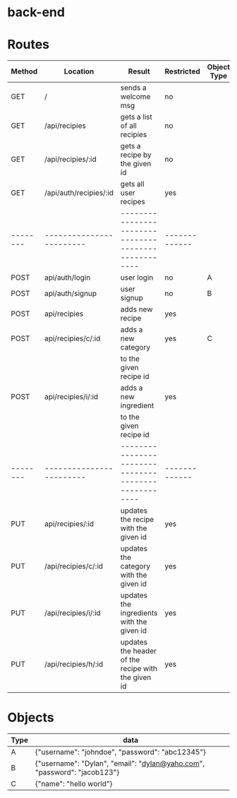 # back-end


# Routes
| Method | Location               | Result                                             | Restricted  | Object Type |
|--------|------------------------|----------------------------------------------------|-------------|-------------|
| GET    | /                      | sends a welcome msg                                | no          |
| GET    | /api/recipies          | gets a list of all  recipies                       | no          |
| GET    | /api/recipies/:id      | gets a recipe by the given id                      | no          |
| GET    | /api/auth/recipies/:id | gets all user recipes                              | yes         |
|--------|------------------------|----------------------------------------------------|-------------|
| POST   | api/auth/login         | user login                                         | no          |A
| POST   | api/auth/signup        | user signup                                        | no          |B
| POST   | api/recipies           | adds new recipe                                    | yes         |
| POST   | api/recipies/c/:id     | adds a new category                                | yes         |C
|        |                        | to the given recipe id                             |             |  
| POST   | api/recipies/i/:id     | adds a new ingredient                              | yes         |
|        |                        | to the given recipe id                             |             |
|--------|------------------------|----------------------------------------------------|-------------|
| PUT    | api/recipies/:id       | updates the recipe with the given id               | yes         |
| PUT    | /api/recipies/c/:id    | updates the category with the given id             | yes         |
| PUT    | /api/recipies/i/:id    | updates the ingredients with the given id          | yes         |
| PUT    | /api/recipies/h/:id    | updates the header of the recipe with the given id | yes         |




# Objects
| Type   | data                                                                                     |       
|--------|------------------------------------------------------------------------------------------|
| A      | {"username": "johndoe", "password": "abc12345"}                                          |
| B      | {"username": "Dylan", "email": "dylan@yaho.com", "password": "jacob123"}                 |
| C      | {"name": "hello world"}                 |
                  
